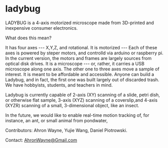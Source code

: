 # ladybug

LADYBUG is a 4-axis motorized microscope made from 3D-printed and inexpensive consumer electronics.

What does this mean?

It has four axes --- X,Y,Z, and rotational. 
It is motorized --- Each of these axes is powered by steper motors, and controlld via arduino or raspberry pi. In the current version, the motors and frames are largely sources from optical disk drives. 
It is a microscope --- or, rather, it carries a USB microscope along one axis. The other one to three axes move a sample of interest. 
It is meant to be affordable and accessible. Anyone can build a Ladybug, and in fact, the first one was built largely out of discarded trash. We have hobbyists, students, and teachers in mind.

Ladybug is currently capable of 2-axis (XY) scanning of a slide, petri dish, or otherwise flat sample,
3-axis (XYZ) scanning of a coverslip,and 4-axis (XYZR) scanning of a small, 3-dimensional object, like an insect. 

In the future, we would like to enable real-time motion tracking of, for instance, an ant, or small animal from pondwater, 


Contributors: Ahron Wayne, Yujie Wang, Daniel Piotrowski.

Contact: AhronWayne@Gmail.com
